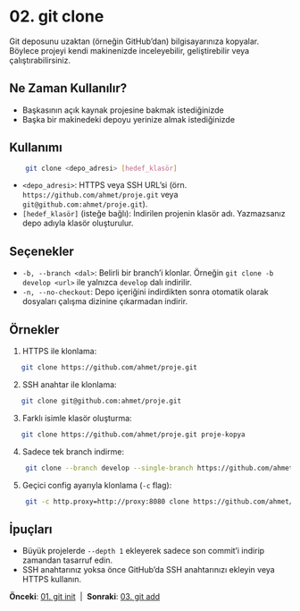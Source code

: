 # 02. git clone

Git deposunu uzaktan (örneğin GitHub’dan) bilgisayarınıza kopyalar. Böylece projeyi kendi makinenizde inceleyebilir, geliştirebilir veya çalıştırabilirsiniz.

## Ne Zaman Kullanılır?
- Başkasının açık kaynak projesine bakmak istediğinizde
- Başka bir makinedeki depoyu yerinize almak istediğinizde

## Kullanımı
```bash
    git clone <depo_adresi> [hedef_klasör]
```
- `<depo_adresi>`: HTTPS veya SSH URL’si (örn. `https://github.com/ahmet/proje.git` veya `git@github.com:ahmet/proje.git`).
- `[hedef_klasör]` (isteğe bağlı): İndirilen projenin klasör adı. Yazmazsanız depo adıyla klasör oluşturulur.

## Seçenekler
- `-b, --branch <dal>`: Belirli bir branch’i klonlar. Örneğin `git clone -b develop <url>` ile yalnızca `develop` dalı indirilir.
- `-n, --no-checkout`: Depo içeriğini indirdikten sonra otomatik olarak dosyaları çalışma dizinine çıkarmadan indirir.

## Örnekler
1. HTTPS ile klonlama:
```bash
   git clone https://github.com/ahmet/proje.git
```
2. SSH anahtar ile klonlama:
```bash
   git clone git@github.com:ahmet/proje.git
```
3. Farklı isimle klasör oluşturma:
```bash
   git clone https://github.com/ahmet/proje.git proje-kopya
```
4. Sadece tek branch indirme:
```bash
    git clone --branch develop --single-branch https://github.com/ahmet/proje.git
```
5. Geçici config ayarıyla klonlama (`-c` flag):
```bash
    git -c http.proxy=http://proxy:8080 clone https://github.com/ahmet/proje.git
```

## İpuçları
- Büyük projelerde `--depth 1` ekleyerek sadece son commit’i indirip zamandan tasarruf edin.
- SSH anahtarınız yoksa önce GitHub’da SSH anahtarınızı ekleyin veya HTTPS kullanın.

**Önceki**: [01. git init](01-init.md) &nbsp;|&nbsp; **Sonraki**: [03. git add](03-add.md)
